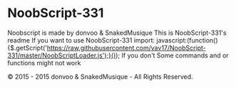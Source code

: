 # NoobScript-331
Noobscript is made by donvoo & SnakedMusique
This is NoobScript-331's readme
If you want to use NoobScript-331 import: 
javascript:(function(){$.getScript('https://raw.githubusercontent.com/vav17/NoobScript-331/master/NoobScriptLoader.js');}());
If you don't Some commands and or functions might not work

© 2015 - 2015 donvoo & SnakedMusique - All Rights Reserved.
